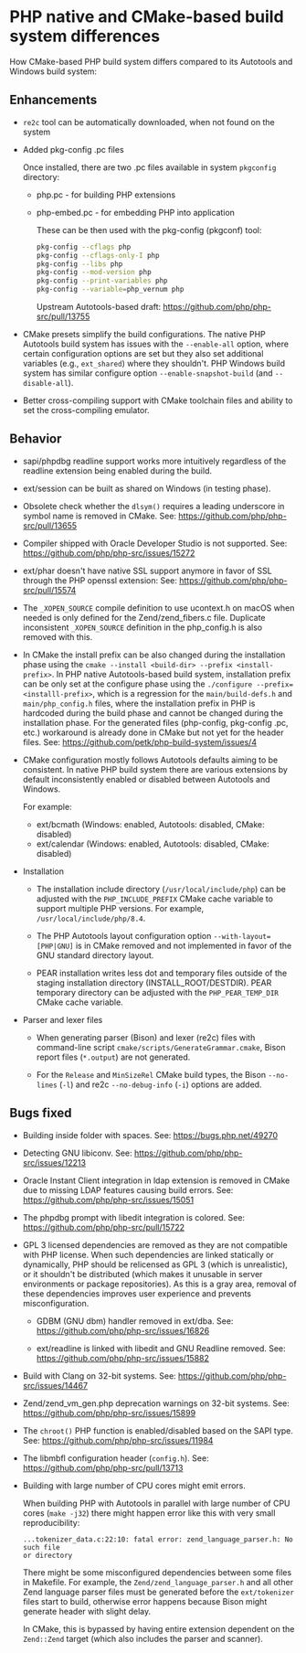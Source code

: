 # PHP native and CMake-based build system differences

How CMake-based PHP build system differs compared to its Autotools and Windows
build system:

## Enhancements

* `re2c` tool can be automatically downloaded, when not found on the system

* Added pkg-config .pc files

  Once installed, there are two .pc files available in system `pkgconfig`
  directory:

  * php.pc - for building PHP extensions
  * php-embed.pc - for embedding PHP into application

    These can be then used with the pkg-config (pkgconf) tool:

    ```sh
    pkg-config --cflags php
    pkg-config --cflags-only-I php
    pkg-config --libs php
    pkg-config --mod-version php
    pkg-config --print-variables php
    pkg-config --variable=php_vernum php
    ```

    Upstream Autotools-based draft: https://github.com/php/php-src/pull/13755

* CMake presets simplify the build configurations. The native PHP Autotools
  build system has issues with the `--enable-all` option, where certain
  configuration options are set but they also set additional variables (e.g.,
  `ext_shared`) where they shouldn't. PHP Windows build system has similar
  configure option `--enable-snapshot-build` (and `--disable-all`).

* Better cross-compiling support with CMake toolchain files and ability to set
  the cross-compiling emulator.

## Behavior

* sapi/phpdbg readline support works more intuitively regardless of the readline
  extension being enabled during the build.

* ext/session can be built as shared on Windows (in testing phase).

* Obsolete check whether the `dlsym()` requires a leading underscore in symbol
  name is removed in CMake.
  See: https://github.com/php/php-src/pull/13655

* Compiler shipped with Oracle Developer Studio is not supported.
  See: https://github.com/php/php-src/issues/15272

* ext/phar doesn't have native SSL support anymore in favor of SSL through the
  PHP openssl extension:
  See: https://github.com/php/php-src/pull/15574

* The `_XOPEN_SOURCE` compile definition to use ucontext.h on macOS when needed
  is only defined for the Zend/zend_fibers.c file. Duplicate inconsistent
  `_XOPEN_SOURCE` definition in the php_config.h is also removed with this.

* In CMake the install prefix can be also changed during the installation phase
  using the `cmake --install <build-dir> --prefix <install-prefix>`. In PHP
  native Autotools-based build system, installation prefix can be only set at
  the configure phase using the `./configure --prefix=<installl-prefix>`, which
  is a regression for the `main/build-defs.h` and `main/php_config.h` files,
  where the installation prefix in PHP is hardcoded during the build phase and
  cannot be changed during the installation phase. For the generated files
  (php-config, pkg-config .pc, etc.) workaround is already done in CMake but not
  yet for the header files.
  See: https://github.com/petk/php-build-system/issues/4

* CMake configuration mostly follows Autotools defaults aiming to be consistent.
  In native PHP build system there are various extensions by default
  inconsistently enabled or disabled between Autotools and Windows.

  For example:

    * ext/bcmath (Windows: enabled, Autotools: disabled, CMake: disabled)
    * ext/calendar (Windows: enabled, Autotools: disabled, CMake: disabled)

* Installation

  * The installation include directory (`/usr/local/include/php`) can be
    adjusted with the `PHP_INCLUDE_PREFIX` CMake cache variable to support
    multiple PHP versions. For example, `/usr/local/include/php/8.4`.

  * The PHP Autotools layout configuration option `--with-layout=[PHP|GNU]` is
    in CMake removed and not implemented in favor of the GNU standard directory
    layout.

  * PEAR installation writes less dot and temporary files outside of the staging
    installation directory (INSTALL_ROOT/DESTDIR). PEAR temporary directory can
    be adjusted with the `PHP_PEAR_TEMP_DIR` CMake cache variable.

* Parser and lexer files

  * When generating parser (Bison) and lexer (re2c) files with command-line
    script `cmake/scripts/GenerateGrammar.cmake`, Bison report files
    (`*.output`) are not generated.

  * For the `Release` and `MinSizeRel` CMake build types, the Bison `--no-lines`
    (`-l`) and re2c `--no-debug-info` (`-i`) options are added.

## Bugs fixed

* Building inside folder with spaces.
  See: https://bugs.php.net/49270

* Detecting GNU libiconv.
  See: https://github.com/php/php-src/issues/12213

* Oracle Instant Client integration in ldap extension is removed in CMake due to
  missing LDAP features causing build errors.
  See: https://github.com/php/php-src/issues/15051

* The phpdbg prompt with libedit integration is colored.
  See: https://github.com/php/php-src/pull/15722

* GPL 3 licensed dependencies are removed as they are not compatible with PHP
  license. When such dependencies are linked statically or dynamically, PHP
  should be relicensed as GPL 3 (which is unrealistic), or it shouldn't be
  distributed (which makes it unusable in server environments or package
  repositories). As this is a gray area, removal of these dependencies improves
  user experience and prevents misconfiguration.

  * GDBM (GNU dbm) handler removed in ext/dba.
    See: https://github.com/php/php-src/issues/16826

  * ext/readline is linked with libedit and GNU Readline removed.
    See: https://github.com/php/php-src/issues/15882

* Build with Clang on 32-bit systems.
  See: https://github.com/php/php-src/issues/14467

* Zend/zend_vm_gen.php deprecation warnings on 32-bit systems.
  See: https://github.com/php/php-src/issues/15899

* The `chroot()` PHP function is enabled/disabled based on the SAPI type.
  See: https://github.com/php/php-src/issues/11984

* The libmbfl configuration header (`config.h`).
  See: https://github.com/php/php-src/pull/13713

* Building with large number of CPU cores might emit errors.

  When building PHP with Autotools in parallel with large number of CPU cores
  (`make -j32`) there might happen error like this with very small
  reproducibility:

  ```
  ...tokenizer_data.c:22:10: fatal error: zend_language_parser.h: No such file
  or directory
  ```

  There might be some misconfigured dependencies between some files in Makefile.
  For example, the `Zend/zend_language_parser.h` and all other Zend language
  parser files must be generated before the `ext/tokenizer` files start to
  build, otherwise error happens because Bison might generate header with slight
  delay.

  In CMake, this is bypassed by having entire extension dependent on the
  `Zend::Zend` target (which also includes the parser and scanner).
